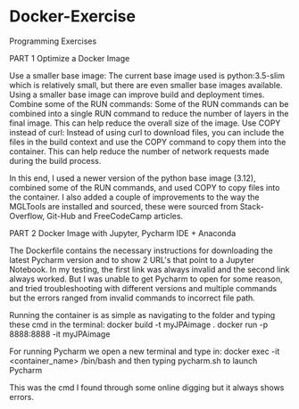 # Docker-Exercise
Programming Exercises

PART 1 Optimize a Docker Image

Use a smaller base image: The current base image used is python:3.5-slim which is relatively small, but there are even smaller base images available. Using a smaller base image can improve build and deployment times.
Combine some of the RUN commands: Some of the RUN commands can be combined into a single RUN command to reduce the number of layers in the final image. This can help reduce the overall size of the image.
Use COPY instead of curl: Instead of using curl to download files, you can include the files in the build context and use the COPY command to copy them into the container. This can help reduce the number of network requests made during the build process.

In this end, I used a newer version of the python base image (3.12), combined some of the RUN commands, and used COPY to copy files into the container. I also added a couple of improvements to the way the MGLTools are installed and sourced, these were sourced from Stack-Overflow, Git-Hub and FreeCodeCamp articles.

PART 2 Docker Image with Jupyter, Pycharm IDE + Anaconda

The Dockerfile contains the necessary instructions for downloading the latest Pycharm version and to show 2 URL's that point to a Jupyter Notebook. In my testing, the first link was always invalid and the second link always worked. But I was unable to get Pycharm to open for some reason, and tried troubleshooting with different versions and multiple commands but the errors ranged from invalid commands to incorrect file path.

Running the container is as simple as navigating to the folder and typing these cmd in the terminal:
docker build -t myJPAimage .
docker run -p 8888:8888 -it myJPAimage

For running Pycharm we open a new terminal and type in:
docker exec -it <container_name> /bin/bash and then typing pycharm.sh to launch Pycharm

This was the cmd I found through some online digging but it always shows errors.
